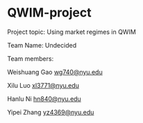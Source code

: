 # QWIM-project


Project topic: Using market regimes in QWIM

Team Name: Undecided

Team members: 

Weishuang	Gao	wg740@nyu.edu

Xilu	Luo	xl3771@nyu.edu

Hanlu	Ni	hn840@nyu.edu

Yipei	Zhang	yz4369@nyu.edu

